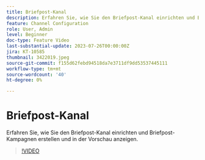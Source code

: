 ```yaml
---
title: Briefpost-Kanal
description: Erfahren Sie, wie Sie den Briefpost-Kanal einrichten und Briefpost-Kampagnen erstellen und in der Vorschau anzeigen.
feature: Channel Configuration
role: User, Admin
level: Beginner
doc-type: Feature Video
last-substantial-update: 2023-07-26T00:00:00Z
jira: KT-10585
thumbnail: 3422019.jpeg
source-git-commit: f155d62febd94518da7e3711df9dd53537445111
workflow-type: tm+mt
source-wordcount: '40'
ht-degree: 0%

---
```



# Briefpost-Kanal

Erfahren Sie, wie Sie den Briefpost-Kanal einrichten und Briefpost-Kampagnen erstellen und in der Vorschau anzeigen.

>[!VIDEO](https://video.tv.adobe.com/v/3422019/?learn=on)
